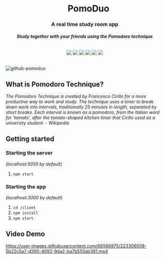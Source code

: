 <div align="center">
    <div id="user-content-toc">
      <ul>
          <summary><h1 style="display: inline-block; margin-bottom:0px">PomoDuo</h1></summary>
      </ul>
    </div>
    <h3>A real time study room app</h3>
    <h4><i>Study together with your friends using the Pomodoro technique</i></h4>
    <br>
    <img src="https://img.shields.io/badge/react-%2320232a.svg?style=for-the-badge&logo=react&logoColor=%2361DAFB"/>
    <img src="https://img.shields.io/badge/node.js-6DA55F?style=for-the-badge&logo=node.js&logoColor=white"/>
    <img src="https://img.shields.io/badge/express.js-%23404d59.svg?style=for-the-badge&logo=express&logoColor=%2361DAFB"/>
    <img src="https://img.shields.io/badge/Firebase-039BE5?style=for-the-badge&logo=Firebase&logoColor=white"/>
    <img src="https://img.shields.io/badge/tailwindcss-%2338B2AC.svg?style=for-the-badge&logo=tailwind-css&logoColor=white"/>
    <img src="https://img.shields.io/badge/Socket.io-black?style=for-the-badge&logo=socket.io&badgeColor=010101"/>
    <br><br>
</div>

![github-pomoduo](https://github.com/ericcxie/pomoduo-timer/assets/66566975/d124d0de-8ef6-482d-8d7f-5f60819d831b)

## What is Pomodoro Technique?
*The Pomodoro Technique is created by Francesco Cirillo for a more productive way to work and study. The technique uses a timer to break down work into intervals, traditionally 25 minutes in length, separated by short breaks. Each interval is known as a pomodoro, from the Italian word for 'tomato', after the tomato-shaped kitchen timer that Cirillo used as a university student. - Wikipedia*

## Getting started
### Starting the server
_(localhost:5050 by default)_
1. `npm start`

### Starting the app
_(localhost:3000 by default)_
1. `cd /client`
1. `npm install`
1. `npm start`

## Video Demo
https://user-images.githubusercontent.com/66566975/223306508-5b22c5a7-d395-4092-9da2-ba7b555ab391.mp4

